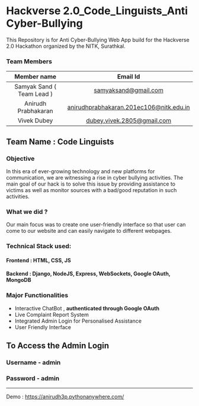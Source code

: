 # Hackverse 2.0_Code_Linguists_Anti Cyber-Bullying

This Repository is for Anti Cyber-Bullying Web App build for the Hackverse 2.0 Hackathon organized by the NITK, Surathkal.

### Team Members

| Member name|Email Id| 
| :------------: |:---------------:| 
| Samyak Sand ( Team Lead )    | samyaksand@gmail.com |
| Anirudh Prabhakaran | anirudhprabhakaran.201ec106@nitk.edu.in |    
| Vivek Dubey | dubey.vivek.2805@gmail.com       |  

## Team Name : Code Linguists

### Objective

In this era of ever-growing technology and new platforms for communication, we are witnessing a rise in cyber bullying activities. The main goal of our hack is to solve this issue by providing assistance to victims as well as monitor sources with a bad/good reputation in such activities.

### What we did ?

Our main focus was to create one user-friendly interface so that user can come to our website and can easily navigate to different webpages.

### Technical Stack used:

#### Frontend : HTML, CSS, JS 
#### Backend : Django, NodeJS, Express, WebSockets, Google OAuth, MongoDB

### Major Functionalities
- Interactive ChatBot , **authenticated through Google OAuth**	
- Live Complaint Report System 	
- Integrated Admin Login for Personalised Assistance
- User Friendly Interface
 
## To Access the Admin Login
### Username - admin
### Password - admin

---------------------------------------------------------------------------------------------

Demo : https://anirudh3p.pythonanywhere.com/
